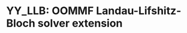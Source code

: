 YY_LLB: OOMMF Landau-Lifshitz-Bloch solver extension
============================================================================

